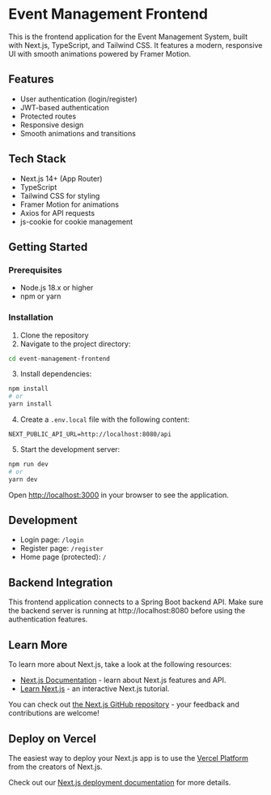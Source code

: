 # Event Management Frontend

This is the frontend application for the Event Management System, built with Next.js, TypeScript, and Tailwind CSS. It features a modern, responsive UI with smooth animations powered by Framer Motion.

## Features

- User authentication (login/register)
- JWT-based authentication
- Protected routes
- Responsive design
- Smooth animations and transitions

## Tech Stack

- Next.js 14+ (App Router)
- TypeScript
- Tailwind CSS for styling
- Framer Motion for animations
- Axios for API requests
- js-cookie for cookie management

## Getting Started

### Prerequisites

- Node.js 18.x or higher
- npm or yarn

### Installation

1. Clone the repository
2. Navigate to the project directory:

```bash
cd event-management-frontend
```

3. Install dependencies:

```bash
npm install
# or
yarn install
```

4. Create a `.env.local` file with the following content:

```
NEXT_PUBLIC_API_URL=http://localhost:8080/api
```

5. Start the development server:

```bash
npm run dev
# or
yarn dev
```

Open [http://localhost:3000](http://localhost:3000) in your browser to see the application.

## Development

- Login page: `/login`
- Register page: `/register`
- Home page (protected): `/`

## Backend Integration

This frontend application connects to a Spring Boot backend API. Make sure the backend server is running at http://localhost:8080 before using the authentication features.

## Learn More

To learn more about Next.js, take a look at the following resources:

- [Next.js Documentation](https://nextjs.org/docs) - learn about Next.js features and API.
- [Learn Next.js](https://nextjs.org/learn) - an interactive Next.js tutorial.

You can check out [the Next.js GitHub repository](https://github.com/vercel/next.js) - your feedback and contributions are welcome!

## Deploy on Vercel

The easiest way to deploy your Next.js app is to use the [Vercel Platform](https://vercel.com/new?utm_medium=default-template&filter=next.js&utm_source=create-next-app&utm_campaign=create-next-app-readme) from the creators of Next.js.

Check out our [Next.js deployment documentation](https://nextjs.org/docs/app/building-your-application/deploying) for more details.

